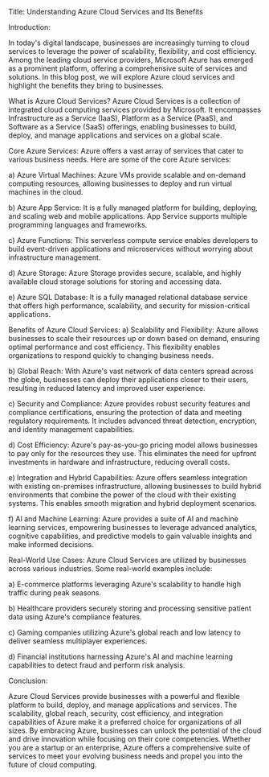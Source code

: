Title: Understanding Azure Cloud Services and Its Benefits

Introduction:

In today's digital landscape, businesses are increasingly turning to cloud services to leverage the power of scalability, flexibility, and cost efficiency. 
Among the leading cloud service providers, Microsoft Azure has emerged as a prominent platform, offering a comprehensive suite of services and solutions. 
In this blog post, we will explore Azure cloud services and highlight the benefits they bring to businesses.

What is Azure Cloud Services?
Azure Cloud Services is a collection of integrated cloud computing services provided by Microsoft. 
It encompasses Infrastructure as a Service (IaaS), Platform as a Service (PaaS), and Software as a Service (SaaS) offerings, enabling businesses to build, deploy, and manage applications and services on a global scale.

Core Azure Services:
Azure offers a vast array of services that cater to various business needs. 
Here are some of the core Azure services:

a) Azure Virtual Machines: Azure VMs provide scalable and on-demand computing resources, allowing businesses to deploy and run virtual machines in the cloud.

b) Azure App Service: It is a fully managed platform for building, deploying, and scaling web and mobile applications. App Service supports multiple programming languages and frameworks.

c) Azure Functions: This serverless compute service enables developers to build event-driven applications and microservices without worrying about infrastructure management.

d) Azure Storage: Azure Storage provides secure, scalable, and highly available cloud storage solutions for storing and accessing data.

e) Azure SQL Database: It is a fully managed relational database service that offers high performance, scalability, and security for mission-critical applications.

Benefits of Azure Cloud Services:
a) Scalability and Flexibility: Azure allows businesses to scale their resources up or down based on demand, ensuring optimal performance and cost efficiency. 
This flexibility enables organizations to respond quickly to changing business needs.

b) Global Reach: With Azure's vast network of data centers spread across the globe, businesses can deploy their applications closer to their users, resulting in reduced latency and improved user experience.

c) Security and Compliance: Azure provides robust security features and compliance certifications, ensuring the protection of data and meeting regulatory requirements. 
It includes advanced threat detection, encryption, and identity management capabilities.

d) Cost Efficiency: Azure's pay-as-you-go pricing model allows businesses to pay only for the resources they use. This eliminates the need for upfront investments in hardware and infrastructure, reducing overall costs.

e) Integration and Hybrid Capabilities: Azure offers seamless integration with existing on-premises infrastructure, allowing businesses to build hybrid environments that combine the power of the cloud with their existing systems. 
This enables smooth migration and hybrid deployment scenarios.

f) AI and Machine Learning: Azure provides a suite of AI and machine learning services, empowering businesses to leverage advanced analytics, cognitive capabilities, and predictive models to gain valuable insights and make informed decisions.

Real-World Use Cases:
Azure Cloud Services are utilized by businesses across various industries. 
Some real-world examples include:

a) E-commerce platforms leveraging Azure's scalability to handle high traffic during peak seasons.

b) Healthcare providers securely storing and processing sensitive patient data using Azure's compliance features.

c) Gaming companies utilizing Azure's global reach and low latency to deliver seamless multiplayer experiences.

d) Financial institutions harnessing Azure's AI and machine learning capabilities to detect fraud and perform risk analysis.

Conclusion:

Azure Cloud Services provide businesses with a powerful and flexible platform to build, deploy, and manage applications and services. 
The scalability, global reach, security, cost efficiency, and integration capabilities of Azure make it a preferred choice for organizations of all sizes. 
By embracing Azure, businesses can unlock the potential of the cloud and drive innovation while focusing on their core competencies. 
Whether you are a startup or an enterprise, Azure offers a comprehensive suite of services to meet your evolving business needs and propel you into the future of cloud computing.
